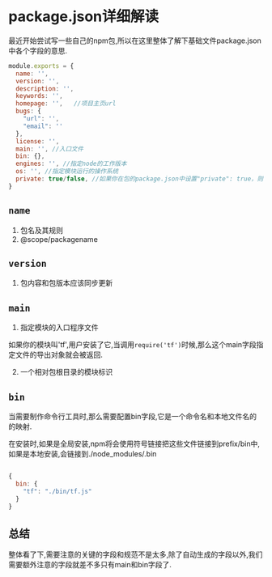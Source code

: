 # package.json详细解读

最近开始尝试写一些自己的npm包,所以在这里整体了解下基础文件package.json中各个字段的意思.

```javascript
module.exports = {
  name: '',
  version: '',
  description: '',
  keywords: '',
  homepage: '',   //项目主页url
  bugs: {
    "url": '',
    "email": ''
  },
  license: '',
  main: '', //入口文件
  bin: {},
  engines: '', //指定node的工作版本
  os: '', //指定模块运行的操作系统
  private: true/false, //如果你在包的package.json中设置"private": true，则npm会拒绝发布它。
}
```

## `name`

1. 包名及其规则
2. @scope/packagename

## `version`

1. 包内容和包版本应该同步更新

## `main`

1. 指定模块的入口程序文件
   
  如果你的模块叫'tf',用户安装了它,当调用`require('tf')`时候,那么这个main字段指定文件的导出对象就会被返回.

2. 一个相对包根目录的模块标识

## `bin`

当需要制作命令行工具时,那么需要配置bin字段,它是一个命令名和本地文件名的的映射.

在安装时,如果是全局安装,npm将会使用符号链接把这些文件链接到prefix/bin中,如果是本地安装,会链接到./node_modules/.bin

```javascript

{
  bin: {
    "tf": "./bin/tf.js"
  }
}

```

## 总结

整体看了下,需要注意的关键的字段和规范不是太多,除了自动生成的字段以外,我们需要额外注意的字段就差不多只有main和bin字段了.


